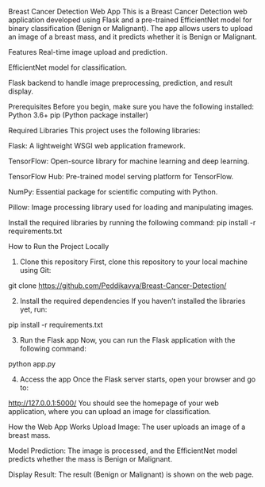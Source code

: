 Breast Cancer Detection Web App
This is a Breast Cancer Detection web application developed using Flask and a pre-trained EfficientNet model for binary classification (Benign or Malignant). The app allows users to upload an image of a breast mass, and it predicts whether it is Benign or Malignant.

Features
Real-time image upload and prediction.

EfficientNet model for classification.

Flask backend to handle image preprocessing, prediction, and result display.

Prerequisites
Before you begin, make sure you have the following installed:
Python 3.6+
pip (Python package installer)

Required Libraries
This project uses the following libraries:

Flask: A lightweight WSGI web application framework.

TensorFlow: Open-source library for machine learning and deep learning.

TensorFlow Hub: Pre-trained model serving platform for TensorFlow.

NumPy: Essential package for scientific computing with Python.

Pillow: Image processing library used for loading and manipulating images.

Install the required libraries by running the following command:
pip install -r requirements.txt

How to Run the Project Locally
1. Clone this repository
First, clone this repository to your local machine using Git:

git clone https://github.com/Peddikavya/Breast-Cancer-Detection/


2. Install the required dependencies
If you haven’t installed the libraries yet, run:

pip install -r requirements.txt

3. Run the Flask app
Now, you can run the Flask application with the following command:

python app.py

4. Access the app
Once the Flask server starts, open your browser and go to:

http://127.0.0.1:5000/
You should see the homepage of your web application, where you can upload an image for classification.

How the Web App Works
Upload Image: The user uploads an image of a breast mass.

Model Prediction: The image is processed, and the EfficientNet model predicts whether the mass is Benign or Malignant.

Display Result: The result (Benign or Malignant) is shown on the web page.
